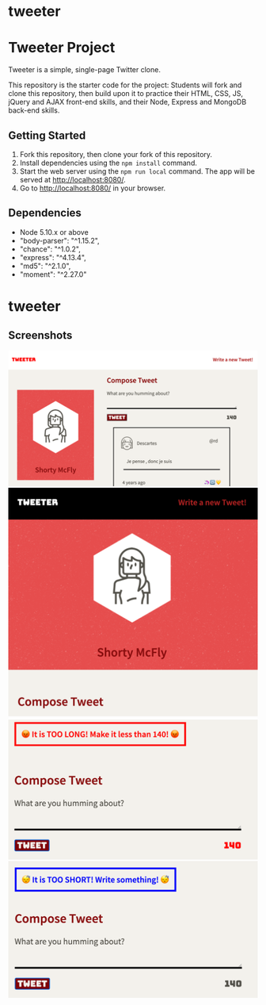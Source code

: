 # tweeter

# Tweeter Project

Tweeter is a simple, single-page Twitter clone.

This repository is the starter code for the project: Students will fork and clone this repository, then build upon it to practice their HTML, CSS, JS, jQuery and AJAX front-end skills, and their Node, Express and MongoDB back-end skills.

## Getting Started

1. Fork this repository, then clone your fork of this repository.
2. Install dependencies using the `npm install` command.
3. Start the web server using the `npm run local` command. The app will be served at <http://localhost:8080/>.
4. Go to <http://localhost:8080/> in your browser.

## Dependencies
- Node 5.10.x or above
- "body-parser": "^1.15.2",
- "chance": "^1.0.2",
- "express": "^4.13.4",
- "md5": "^2.1.0",
- "moment": "^2.27.0"
# tweeter


## Screenshots

!["Home Page"](https://github.com/hannaohandrews/tweeter/blob/master/home-page.png?raw=true)
!["Smaller screen"](https://github.com/hannaohandrews/tweeter/blob/master/smaller-screen.png?raw=true)
!["Too long"](https://github.com/hannaohandrews/tweeter/blob/master/too-long.png?raw=true)
!["Too short"](https://github.com/hannaohandrews/tweeter/blob/master/too-short.png?raw=true)
